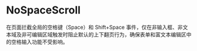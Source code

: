 # NoSpaceScroll
在页面拦截全局的空格键（Space）和 Shift+Space 事件，仅在非输入框、非文本域及非可编辑区域触发时阻止默认的上下翻页行为，确保表单和富文本编辑区中的空格输入功能不受影响。
